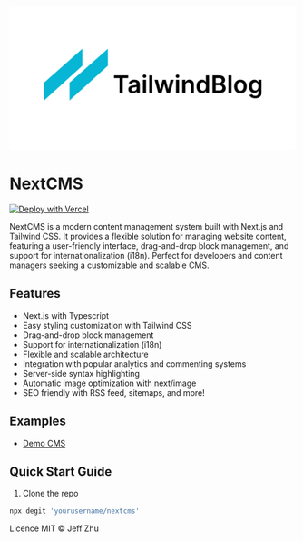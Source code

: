 
![nextcms-banner](/public/static/images/twitter-card.png)

# NextCMS


[![Deploy with Vercel](https://vercel.com/button)](https://vercel.com/new/git/external?repository-url=https://github.com/yourusername/nextcms)

NextCMS is a modern content management system built with Next.js and Tailwind CSS. It provides a flexible solution for managing website content, featuring a user-friendly interface, drag-and-drop block management, and support for internationalization (i18n). Perfect for developers and content managers seeking a customizable and scalable CMS.

## Features

- Next.js with Typescript
- Easy styling customization with Tailwind CSS
- Drag-and-drop block management
- Support for internationalization (i18n)
- Flexible and scalable architecture
- Integration with popular analytics and commenting systems
- Server-side syntax highlighting
- Automatic image optimization with next/image
- SEO friendly with RSS feed, sitemaps, and more!

## Examples

- [Demo CMS](https://nextcms.vercel.app/)

## Quick Start Guide

1. Clone the repo

```bash
npx degit 'yourusername/nextcms'
```

Licence
MIT © Jeff Zhu
